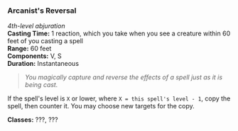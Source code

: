 ### Arcanist's Reversal
*4th-level abjuration*  
**Casting Time:** 1 reaction, which you take when you see a creature within 60 feet of you casting a spell  
**Range:** 60 feet  
**Components:** V, S  
**Duration:** Instantaneous  

> *You magically capture and reverse the effects of a spell just as it is being cast.*

If the spell's level is `X` or lower, where `X = this spell's level - 1`, copy the spell, then counter it. You may choose new targets for the copy.

**Classes:** ???, ???